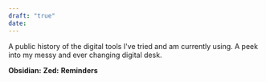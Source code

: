 ```yaml
---
draft: "true"
date:
---
```


A public history of the digital tools I've tried and am currently using. A peek into my messy and ever changing digital desk.

**Obsidian:**
**Zed:**
**Reminders**